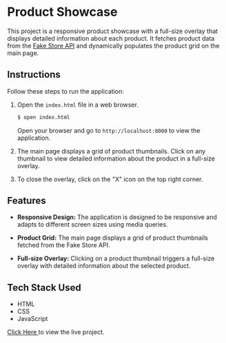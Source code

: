 # Product Showcase

This project is a responsive product showcase with a full-size overlay that displays detailed information about each product. It fetches product data from the [Fake Store API](https://fakestoreapi.com/products) and dynamically populates the product grid on the main page.

## Instructions

Follow these steps to run the application:

1. Open the `index.html` file in a web browser.

    ```bash
    $ open index.html
    ```

    Open your browser and go to `http://localhost:8000` to view the application.

2. The main page displays a grid of product thumbnails. Click on any thumbnail to view detailed information about the product in a full-size overlay.

3. To close the overlay, click on the "X" icon on the top right corner.

## Features

- **Responsive Design:** The application is designed to be responsive and adapts to different screen sizes using media queries.

- **Product Grid:** The main page displays a grid of product thumbnails fetched from the Fake Store API.

- **Full-size Overlay:** Clicking on a product thumbnail triggers a full-size overlay with detailed information about the selected product.

## Tech Stack Used

- HTML
- CSS
- JavaScript

<a href="" target="_new"> Click Here </a> to view the live project.